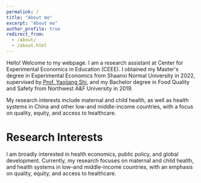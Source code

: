 ```yaml
---
permalink: /
title: "About me"
excerpt: "About me"
author_profile: true
redirect_from: 
  - /about/
  - /about.html
---
```


Hello! Welcome to my webpage. I am a research assistant at Center for Experimental Economics in Education (CEEE). I obtained my Master's degree in Experimental Economics from Shaanxi Normal University in 2022, supervised by [Prof. Yaojiang Shi](https://scholar.google.com/citations?user=ZtZi5T8AAAAJ&hl=en), and my Bachelor degree in Food Quality and Safety from Northwest A&F University in 2019.

My research interests include maternal and child health, as well as health systems in China and other low-and middle-income countries, with a focus on quality, equity, and access to healthcare.


Research Interests
======
I am broadly interested in health economics, public policy, and global development. Currently, my research focuses on maternal and child health, and health systems in low-and middle-income countries, with an emphasis on quality, equity, and access to healthcare.
